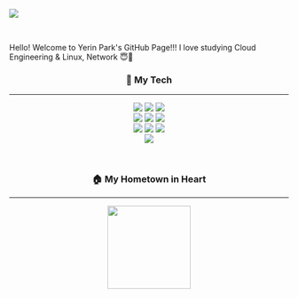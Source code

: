 <p>
  <img src="https://capsule-render.vercel.app/api?type=rect&color=gradient&customColorList=15&height=150&section=header&animation=fadeIn&fontAlignY=45&text=PUDDING&desc=Loving%20Cloud&descAlignY=70&descAlign=62&fontSize=90"/>
</p>

<br>

Hello! Welcome to Yerin Park's GitHub Page!!! I love studying Cloud Engineering & Linux, Network 😇📘

<div align="center">

### 🥲 My Tech

---

![](https://img.shields.io/badge/Amazon_AWS-FF9900?style=for-the-badge&logo=amazonaws&logoColor=white) ![](https://img.shields.io/badge/MySQL-005C84?style=for-the-badge&logo=mysql&logoColor=white)
![](https://img.shields.io/badge/docker-%230db7ed.svg?style=for-the-badge&logo=docker&logoColor=white) <br>
![](https://img.shields.io/badge/Linux-FCC624?style=for-the-badge&logo=linux&logoColor=black)
![](https://img.shields.io/badge/Cent%20OS-262577?style=for-the-badge&logo=CentOS&logoColor=white)
![](https://img.shields.io/badge/Ubuntu-E95420?style=for-the-badge&logo=ubuntu&logoColor=white) <br>
![](https://img.shields.io/badge/GNU%20Bash-4EAA25?style=for-the-badge&logo=GNU%20Bash&logoColor=white)
![](https://img.shields.io/badge/GIT-E44C30?style=for-the-badge&logo=git&logoColor=white)
![](https://img.shields.io/badge/GitHub_Actions-2088FF?style=for-the-badge&logo=github-actions&logoColor=white) <br>
![](https://img.shields.io/badge/Adobe%20Photoshop-31A8FF?logo=adobephotoshop&logoColor=fff&style=for-the-badge)

<br>

### 🏠 My Hometown in Heart

---
<img src="https://github.com/exrin3091/exrin3091/assets/116437605/8ee89722-5a4b-4011-9824-b5ffd96b039e" width="150" height="150">

</div>
